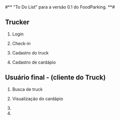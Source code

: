 #** "To Do List" para a versão 0.1 do FoodParking. **#

## Trucker ##

1. Login

2. Check-in

3. Cadastro do truck

4. Cadastro de cardápio





## Usuário final - (cliente do Truck) ##

1. Busca de truck

2. Visualização do cardápio

3.

4.